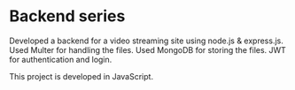 # Backend series 

Developed a backend for a video streaming site using node.js & express.js.
Used Multer for handling the files.
Used MongoDB for storing the files.
JWT for authentication and login.

This project is developed in JavaScript.


